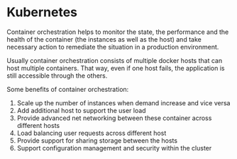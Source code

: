 # Kubernetes

Container orchestration helps to monitor the state, the performance and the health of the container \(the instances as well as the host\) and take necessary action to remediate the situation in a production environment.

Usually container orchestration consists of multiple docker hosts that can host multiple containers. That way, even if one host fails, the application is still accessible through the others.

Some benefits of container orchestration:

1. Scale up the number of instances when demand increase and vice versa
2. Add additional host to support the user load
3. Provide advanced net networking between these container across different hosts 
4. Load balancing user requests across different host 
5. Provide support for sharing storage between the hosts 
6. Support configuration management and security within the cluster

